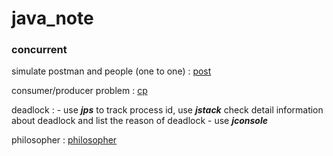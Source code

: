 # java_note

### concurrent

simulate postman and people (one to one) : [post](concurrent/src/com/post)

consumer/producer problem : [cp](concurrent/scr/com/cp)

deadlock : - use ***jps*** to track process id, use ***jstack*** check detail information about deadlock and list the reason of deadlock - use ***jconsole***

philosopher : [philosopher](concurrent/src/com/eat)

